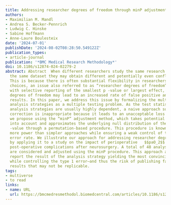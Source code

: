 ```yaml
---
title: Addressing researcher degrees of freedom through minP adjustment
authors:
- Maximilian M. Mandl
- Andrea S. Becker-Pennrich
- Ludwig C. Hinske
- Sabine Hoffmann
- Anne-Laure Boulesteix
date: '2024-07-01'
publishDate: '2024-08-02T08:28:50.549122Z'
publication_types:
- article-journal
publication: '*BMC Medical Research Methodology*'
doi: 10.1186/s12874-024-02279-2
abstract: Abstract  When different researchers study the same research question using
  the same dataset they may obtain different and potentially even conflicting results.
  This is because there is often substantial flexibility in researchers’ analytical
  choices, an issue also referred to as “researcher degrees of freedom”. Combined
  with selective reporting of the smallest p -value or largest effect, researcher
  degrees of freedom may lead to an increased rate of false positive and overoptimistic
  results. In this paper, we address this issue by formalizing the multiplicity of
  analysis strategies as a multiple testing problem. As the test statistics of different
  analysis strategies are usually highly dependent, a naive approach such as the Bonferroni
  correction is inappropriate because it leads to an unacceptable loss of power. Instead,
  we propose using the “minP” adjustment method, which takes potential test dependencies
  into account and approximates the underlying null distribution of the minimal p
  -value through a permutation-based procedure. This procedure is known to achieve
  more power than simpler approaches while ensuring a weak control of the family-wise
  error rate. We illustrate our approach for addressing researcher degrees of freedom
  by applying it to a study on the impact of perioperative   $$paO_2$$   p a  O 2      on
  post-operative complications after neurosurgery. A total of 48 analysis strategies
  are considered and adjusted using the minP procedure. This approach allows to selectively
  report the result of the analysis strategy yielding the most convincing evidence,
  while controlling the type 1 error—and thus the risk of publishing false positive
  results that may not be replicable.
tags:
- multiverse
- to read
links:
- name: URL
  url: https://bmcmedresmethodol.biomedcentral.com/articles/10.1186/s12874-024-02279-2
---
```


